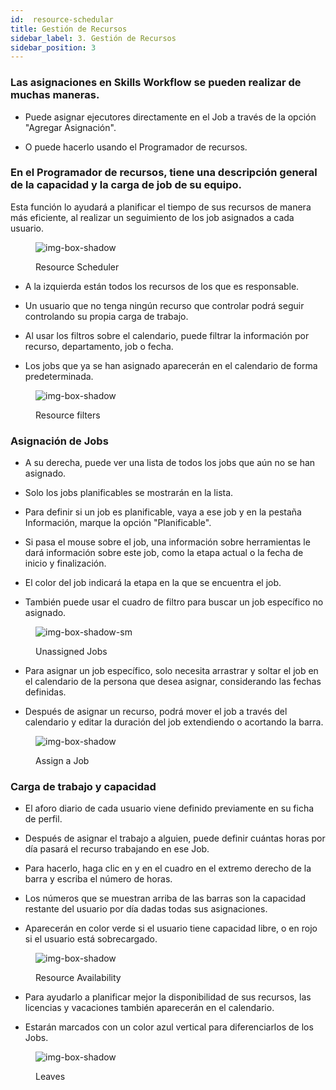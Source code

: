 ```yaml
---
id:  resource-schedular
title: Gestión de Recursos
sidebar_label: 3. Gestión de Recursos
sidebar_position: 3
---
```


### Las asignaciones en Skills Workflow se pueden realizar de muchas maneras.

- Puede asignar ejecutores directamente en el Job a través de la opción "Agregar Asignación".

- O puede hacerlo usando el Programador de recursos.

### En el Programador de recursos, tiene una descripción general de la capacidad y la carga de job de su equipo.

Esta función lo ayudará a planificar el tiempo de sus recursos de manera más eficiente, al realizar un seguimiento de los job asignados a cada usuario.

<figure>

![img-box-shadow](/img/university/project-management/project-management-lesson3-1.png)
<figcaption>Resource Scheduler</figcaption>
</figure>

- A la izquierda están todos los recursos de los que es responsable.

- Un usuario que no tenga ningún recurso que controlar podrá seguir controlando su propia carga de trabajo.

- Al usar los filtros sobre el calendario, puede filtrar la información por recurso, departamento, job o fecha.

- Los jobs que ya se han asignado aparecerán en el calendario de forma predeterminada.

<figure>

![img-box-shadow](/img/university/project-management/project-management-lesson3-2.png)
<figcaption>Resource filters</figcaption>
</figure>

### Asignación de Jobs

- A su derecha, puede ver una lista de todos los jobs que aún no se han asignado.

- Solo los jobs planificables se mostrarán en la lista.

- Para definir si un job es planificable, vaya a ese job y en la pestaña Información, marque la opción "Planificable".

- Si pasa el mouse sobre el job, una información sobre herramientas le dará información sobre este job, como la etapa actual o la fecha de inicio y finalización.

- El color del job indicará la etapa en la que se encuentra el job.

- También puede usar el cuadro de filtro para buscar un job específico no asignado.

<figure>

![img-box-shadow-sm](/img/university/project-management/project-management-lesson3-3.png)
<figcaption>Unassigned Jobs</figcaption>
</figure>

- Para asignar un job específico, solo necesita arrastrar y soltar el job en el calendario de la persona que desea asignar, considerando las fechas definidas.

- Después de asignar un recurso, podrá mover el job a través del calendario y editar la duración del job extendiendo o acortando la barra.

<figure>

![img-box-shadow](/img/university/project-management/project-management-lesson3-4.png)
<figcaption>Assign a Job</figcaption>
</figure>

### Carga de trabajo y capacidad

- El aforo diario de cada usuario viene definido previamente en su ficha de perfil.

- Después de asignar el trabajo a alguien, puede definir cuántas horas por día pasará el recurso trabajando en ese Job.

- Para hacerlo, haga clic en y en el cuadro en el extremo derecho de la barra y escriba el número de horas.

- Los números que se muestran arriba de las barras son la capacidad restante del usuario por día dadas todas sus asignaciones.

- Aparecerán en color verde si el usuario tiene capacidad libre, o en rojo si el usuario está sobrecargado.

<figure>

![img-box-shadow](/img/university/project-management/project-management-lesson3-5.png)
<figcaption>Resource Availability</figcaption>
</figure>

- Para ayudarlo a planificar mejor la disponibilidad de sus recursos, las licencias y vacaciones también aparecerán en el calendario.

- Estarán marcados con un color azul vertical para diferenciarlos de los Jobs.

<figure>

![img-box-shadow](/img/university/project-management/project-management-lesson3-5.png)
<figcaption>Leaves</figcaption>
</figure>
